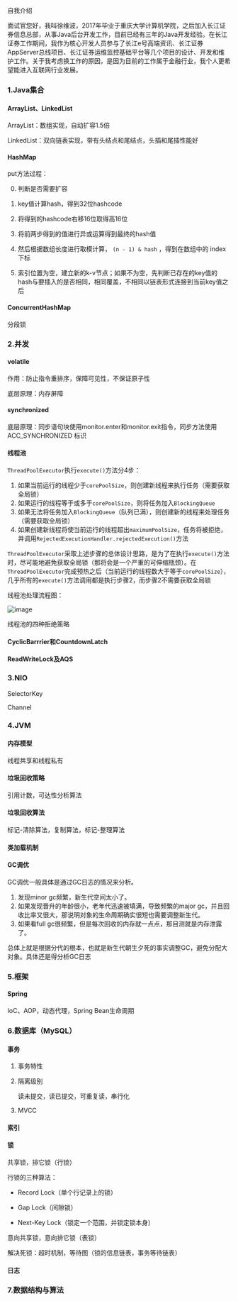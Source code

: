 自我介绍

面试官您好，我叫徐维波，2017年毕业于重庆大学计算机学院，之后加入长江证券信息总部，从事Java后台开发工作，目前已经有三年的Java开发经验。在长江证券工作期间，我作为核心开发人员参与了长江e号高端资讯、长江证券AppServer总线项目、长江证券运维监控基础平台等几个项目的设计、开发和维护工作。关于我考虑换工作的原因，是因为目前的工作属于金融行业，我个人更希望能进入互联网行业发展。



### 1.Java集合

#### ArrayList、LinkedList

ArrayList：数组实现，自动扩容1.5倍

LinkedList：双向链表实现，带有头结点和尾结点，头插和尾插性能好

#### HashMap

put方法过程：

0. 判断是否需要扩容

1. key值计算hash，得到32位hashcode

2. 将得到的hashcode右移16位取得高16位
3. 将前两步得到的值进行异或运算得到最终的hash值
4. 然后根据数组长度进行取模计算， `(n - 1) & hash` ，得到在数组中的 index 下标
5. 索引位置为空，建立新的k-v节点；如果不为空，先判断已存在的key值的hash与要插入的是否相同，相同覆盖，不相同以链表形式连接到当前key值之后

#### ConcurrentHashMap

分段锁

### 2.并发

#### volatile

作用：防止指令重排序，保障可见性，不保证原子性

底层原理：内存屏障

#### synchronized

底层原理：同步语句块使用monitor.enter和monitor.exit指令，同步方法使用ACC_SYNCHRONIZED 标识

#### 线程池

`ThreadPoolExecutor`执行`execute()`方法分4步：

1. 如果当前运行的线程少于`corePoolSize`，则创建新线程来执行任务（需要获取全局锁）
2. 如果运行的线程等于或多于`corePoolSize`，则将任务加入`BlockingQueue`
3. 如果无法将任务加入`BlockingQueue`（队列已满），则创建新的线程来处理任务（需要获取全局锁）
4. 如果创建新线程将使当前运行的线程超出`maximumPoolSize`，任务将被拒绝，并调用`RejectedExecutionHandler.rejectedExecution()`方法

`ThreadPoolExecutor`采取上述步骤的总体设计思路，是为了在执行`execute()`方法时，尽可能地避免获取全局锁（那将会是一个严重的可伸缩瓶颈）。在`ThreadPoolExecutor`完成预热之后（当前运行的线程数大于等于`corePoolSize`），几乎所有的`execute()`方法调用都是执行步骤2，而步骤2不需要获取全局锁

线程池处理流程图：

![image](https://note.youdao.com/yws/public/resource/aba0f08fcb448be8bda00fbd1ddd049d/xmlnote/1938A70E46EA414AB7B7244FB2267EA1/5547)

线程池的四种拒绝策略



#### CyclicBarrrier和CountdownLatch



#### ReadWriteLock及AQS



### 3.NIO

SelectorKey

Channel

### 4.JVM

#### 内存模型

线程共享和线程私有

#### 垃圾回收策略

引用计数，可达性分析算法

#### 垃圾回收算法

标记-清除算法，复制算法，标记-整理算法

#### 类加载机制

#### GC调优

GC调优一般具体是通过GC日志的情况来分析。

1. 发现minor gc频繁，新生代空间太小了。
2. 如果发现晋升的年龄很小，老年代迅速被填满，导致频繁的major gc，并且回收比率又很大，那说明对象的生命周期确实很短也需要调整新生代。
3. 如果看full gc很频繁，但是每次回收的内存就一点点，那目测就是内存泄露了。

总体上就是根据分代的根本，也就是新生代朝生夕死的事实调整GC，避免分配大对象。具体还是得分析GC日志

### 5.框架

#### Spring

IoC、AOP，动态代理，Spring Bean生命周期

### 6.数据库（MySQL）

#### 事务

1. 事务特性

2. 隔离级别

   读未提交，读已提交，可重复读，串行化

3. MVCC

#### 索引

#### 锁

共享锁，排它锁（行锁）

行锁的三种算法：

- Record Lock（单个行记录上的锁）

- Gap Lock（间隙锁）

- Next-Key Lock（锁定一个范围，并锁定锁本身）

意向共享锁，意向排它锁（表锁）

解决死锁：超时机制，等待图（锁的信息链表，事务等待链表）

#### 日志



### 7.数据结构与算法

